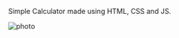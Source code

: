 Simple Calculator made using HTML, CSS and JS.

![photo](https://user-images.githubusercontent.com/109501744/214955679-3ed99528-3a01-4600-b482-834ff75699e1.png)
